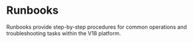 # Runbooks

Runbooks provide step-by-step procedures for common operations and troubleshooting tasks within the V18 platform.

